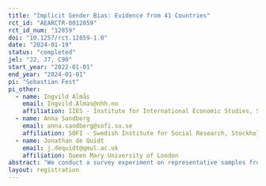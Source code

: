 ```yaml
---
title: "Implicit Gender Bias: Evidence from 41 Countries"
rct_id: "AEARCTR-0012859"
rct_id_num: "12859"
doi: "10.1257/rct.12859-1.0"
date: "2024-01-19"
status: "completed"
jel: "J2, J7, C90"
start_year: "2022-01-01"
end_year: "2024-01-01"
pi: "Sebastian Fest"
pi_other:
  - name: Ingvild Almås
    email: Ingvild.Almas@nhh.no
    affiliation: IIES - Institute for International Economic Studies, Stockholm University
  - name: Anna Sandberg
    email: anna.sandberg@sofi.su.se
    affiliation: SOFI - Swedish Institute for Social Research, Stockholm University
  - name: Jonathan de Quidt
    email: j.dequidt@qmul.ac.uk
    affiliation: Queen Mary University of London
abstract: "We conduct a survey experiment on representative samples from 41 countries that seeks to measure gender discrimination by asking participants to recommend wages for hypothetical job candidates. We then decompose discrimination into Explicit and Implicit components, and relate them to cross-country measures of development and gender inequality."
layout: registration
---
```


